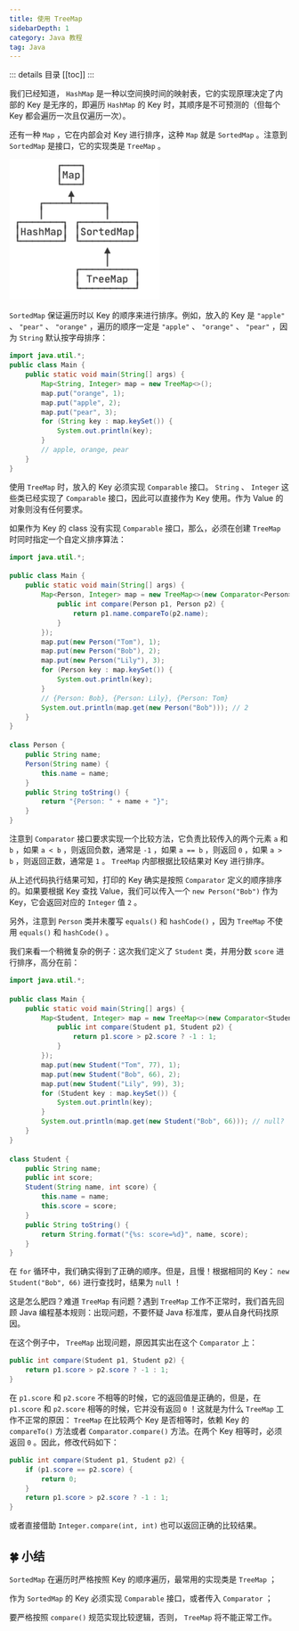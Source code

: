 ```yaml
---
title: 使用 TreeMap
sidebarDepth: 1
category: Java 教程
tag: Java
---
```


::: details 目录
[[toc]]
:::


我们已经知道， `HashMap` 是一种以空间换时间的映射表，它的实现原理决定了内部的 Key 是无序的，即遍历 `HashMap` 的 Key 时，其顺序是不可预测的（但每个 Key 都会遍历一次且仅遍历一次）。

还有一种 `Map` ，它在内部会对 Key 进行排序，这种 `Map` 就是 `SortedMap` 。注意到 `SortedMap` 是接口，它的实现类是 `TreeMap` 。

![20221122113033](assets/20221122113033.png)


`SortedMap` 保证遍历时以 Key 的顺序来进行排序。例如，放入的 Key 是 `"apple"` 、 `"pear"` 、 `"orange"` ，遍历的顺序一定是 `"apple"` 、 `"orange"` 、 `"pear"` ，因为 `String` 默认按字母排序：

```java
import java.util.*;
public class Main {
    public static void main(String[] args) {
        Map<String, Integer> map = new TreeMap<>();
        map.put("orange", 1);
        map.put("apple", 2);
        map.put("pear", 3);
        for (String key : map.keySet()) {
            System.out.println(key);
        }
        // apple, orange, pear
    }
}
```

使用 `TreeMap` 时，放入的 Key 必须实现 `Comparable` 接口。 `String` 、 `Integer` 这些类已经实现了 `Comparable` 接口，因此可以直接作为 Key 使用。作为 Value 的对象则没有任何要求。

如果作为 Key 的 class 没有实现 `Comparable` 接口，那么，必须在创建 `TreeMap` 时同时指定一个自定义排序算法：

```java
import java.util.*;

public class Main {
    public static void main(String[] args) {
        Map<Person, Integer> map = new TreeMap<>(new Comparator<Person>() {
            public int compare(Person p1, Person p2) {
                return p1.name.compareTo(p2.name);
            }
        });
        map.put(new Person("Tom"), 1);
        map.put(new Person("Bob"), 2);
        map.put(new Person("Lily"), 3);
        for (Person key : map.keySet()) {
            System.out.println(key);
        }
        // {Person: Bob}, {Person: Lily}, {Person: Tom}
        System.out.println(map.get(new Person("Bob"))); // 2
    }
}

class Person {
    public String name;
    Person(String name) {
        this.name = name;
    }
    public String toString() {
        return "{Person: " + name + "}";
    }
}
```

注意到 `Comparator` 接口要求实现一个比较方法，它负责比较传入的两个元素 `a` 和 `b` ，如果 `a < b` ，则返回负数，通常是 `-1` ，如果 `a == b` ，则返回 `0` ，如果 `a > b` ，则返回正数，通常是 `1` 。 `TreeMap` 内部根据比较结果对 Key 进行排序。

从上述代码执行结果可知，打印的 Key 确实是按照 `Comparator` 定义的顺序排序的。如果要根据 Key 查找 Value，我们可以传入一个 `new Person("Bob")` 作为 Key，它会返回对应的 `Integer` 值 `2` 。

另外，注意到 `Person` 类并未覆写 `equals()` 和 `hashCode()` ，因为 `TreeMap` 不使用 `equals()` 和 `hashCode()` 。

我们来看一个稍微复杂的例子：这次我们定义了 `Student` 类，并用分数 `score` 进行排序，高分在前：


```java
import java.util.*;

public class Main {
    public static void main(String[] args) {
        Map<Student, Integer> map = new TreeMap<>(new Comparator<Student>() {
            public int compare(Student p1, Student p2) {
                return p1.score > p2.score ? -1 : 1;
            }
        });
        map.put(new Student("Tom", 77), 1);
        map.put(new Student("Bob", 66), 2);
        map.put(new Student("Lily", 99), 3);
        for (Student key : map.keySet()) {
            System.out.println(key);
        }
        System.out.println(map.get(new Student("Bob", 66))); // null?
    }
}

class Student {
    public String name;
    public int score;
    Student(String name, int score) {
        this.name = name;
        this.score = score;
    }
    public String toString() {
        return String.format("{%s: score=%d}", name, score);
    }
}
```

在 `for` 循环中，我们确实得到了正确的顺序。但是，且慢！根据相同的 Key： `new Student("Bob", 66)` 进行查找时，结果为 `null` ！

这是怎么肥四？难道 `TreeMap` 有问题？遇到 `TreeMap` 工作不正常时，我们首先回顾 Java 编程基本规则：出现问题，不要怀疑 Java 标准库，要从自身代码找原因。

在这个例子中， `TreeMap` 出现问题，原因其实出在这个 `Comparator` 上：


```java
public int compare(Student p1, Student p2) {
    return p1.score > p2.score ? -1 : 1;
}
```

在 `p1.score` 和 `p2.score` 不相等的时候，它的返回值是正确的，但是，在 `p1.score` 和 `p2.score` 相等的时候，它并没有返回 `0` ！这就是为什么 `TreeMap` 工作不正常的原因： `TreeMap` 在比较两个 Key 是否相等时，依赖 Key 的 `compareTo()` 方法或者 `Comparator.compare()` 方法。在两个 Key 相等时，必须返回 `0` 。因此，修改代码如下：

```java
public int compare(Student p1, Student p2) {
    if (p1.score == p2.score) {
        return 0;
    }
    return p1.score > p2.score ? -1 : 1;
}
```

或者直接借助 `Integer.compare(int, int)` 也可以返回正确的比较结果。


## 🍀 小结

`SortedMap` 在遍历时严格按照 Key 的顺序遍历，最常用的实现类是 `TreeMap` ；

作为 `SortedMap` 的 Key 必须实现 `Comparable` 接口，或者传入 `Comparator` ；

要严格按照 `compare()` 规范实现比较逻辑，否则， `TreeMap` 将不能正常工作。

